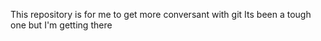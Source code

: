 This repository is for me to get more conversant with git
Its been a tough one but I'm getting there

